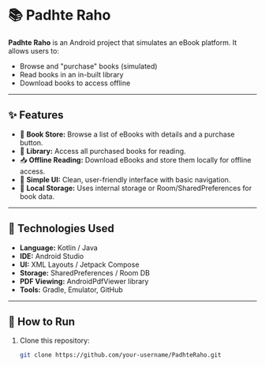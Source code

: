 # 📚 Padhte Raho

**Padhte Raho** is an Android project that simulates an eBook platform. It allows users to:
- Browse and "purchase" books (simulated)
- Read books in an in-built library
- Download books to access offline

---

## ✨ Features

- 🛒 **Book Store:** Browse a list of eBooks with details and a purchase button.
- 📖 **Library:** Access all purchased books for reading.
- 📥 **Offline Reading:** Download eBooks and store them locally for offline access.
- 🔄 **Simple UI:** Clean, user-friendly interface with basic navigation.
- 📁 **Local Storage:** Uses internal storage or Room/SharedPreferences for book data.

---

## 🧰 Technologies Used

- **Language:** Kotlin / Java
- **IDE:** Android Studio
- **UI:** XML Layouts / Jetpack Compose
- **Storage:** SharedPreferences / Room DB
- **PDF Viewing:** AndroidPdfViewer library
- **Tools:** Gradle, Emulator, GitHub

---

## 🧪 How to Run

1. Clone this repository:
   ```bash
   git clone https://github.com/your-username/PadhteRaho.git
